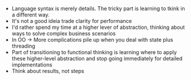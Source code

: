 - Language syntax is merely details. The tricky part is learning to tkink in a different way.
- It's not a good ideia trade clarity for performance
- I'd rather spend my time at a higher lever of abstraction, thinking about ways to solve complex business scenarios
- In OO -> More complications pile up when you deal with state plus threading
- Part of transitioning to functional thinking is learning where to apply these higher-level abstraction and stop going immediately for detailed implementations
- Think about results, not steps

